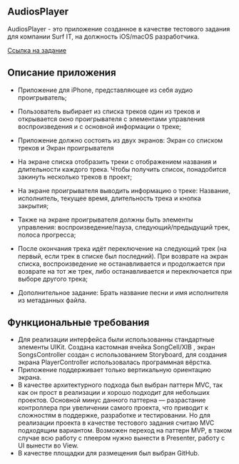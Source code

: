 ## **AudiosPlayer**

AudiosPlayer - это приложение созданное в качестве тестового задания для компании Surf IT, на должность iOS/macOS разработчика.

[Ссылка на задание](https://drive.google.com/file/d/15MUVQ8Vt1gfjxWYrMpAjWNdYA-pU37Wa/view?pli=1)

## **Описание приложения**

- Приложение для iPhone, представляющее из себя аудио проигрыватель;
- Пользователь выбирает из списка треков один из треков и открывается окно проигрывателя с элементами управления воспроизведения и с основной информации о треке;

- Приложение должно состоять из двух экранов: Экран со списком треков и Экран проигрывателя

- На экране списка отобразить треки с отображением названия и длительности каждого трека. Чтобы получить список, понадобится закинуть несколько треков в проект;
- На экране проигрывателя выводить информацию о треке: Название, исполнитель, текущее время, длительность трека и кнопка закрытия;

- Также на экране проигрывателя должны быть элементы управления: воспроизведение/пауза, следующий/предыдущий трек, полоса прогресса;

- После окончания трека идёт переключение на следующий трек (на первый, если трек в списке был последний). При возврате на
экран списка, воспроизведение не останавливается и продолжается при возврате на тот же трек, либо останавливается и переключается при выборе другого трека;

- Дополнительное задание: Брать название песни и имя исполнителя из метаданных файла.

## **Функциональные требования**

- Для реализации интерфейса были использованны стандартные элементы UIKit. Создана кастомная ячейка SongCell/XIB , экран SongsController
создан с использованием Storyboard, для создания экрана PlayerController использовалась программная вёрстка.
- Приложение поддерживает только вертикальную ориентацию экрана.
- В качестве архитектурного подхода был выбран паттерн MVC, так как он прост в реализации и хорошо подходит для небольших проектов. Основной минус данного паттерна — разрастание контроллера при увеличении самого проекта, что приводит к сложностям в поддержке, разработке и тестировании. Но для реализации проекта в качестве тестового задания считаю MVC подходящим вариантом. Возможен переход на паттерн MVP, в таком случае всю работу с плеером нужно вынести в Presenter, работу с UI вынести во View.
- В качестве площадки для размещения был выбран GitHub.
